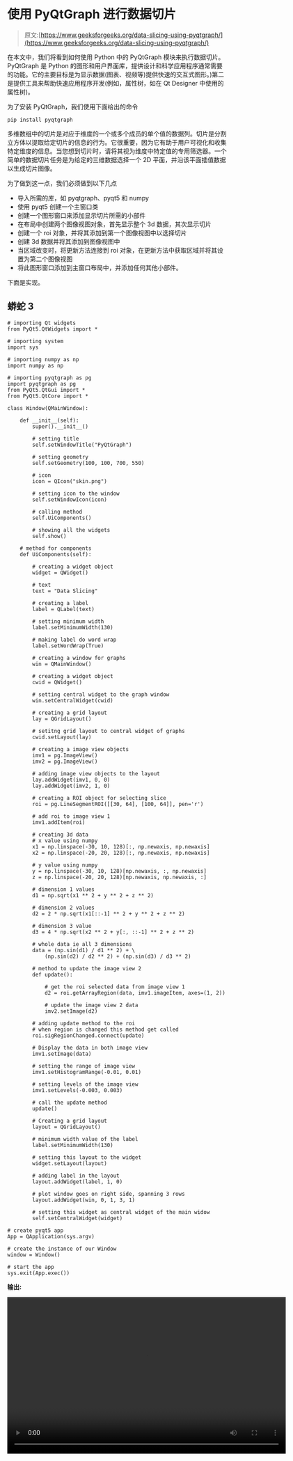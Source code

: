 # 使用 PyQtGraph 进行数据切片

> 原文:[https://www.geeksforgeeks.org/data-slicing-using-pyqtgraph/](https://www.geeksforgeeks.org/data-slicing-using-pyqtgraph/)

在本文中，我们将看到如何使用 Python 中的 PyQtGraph 模块来执行数据切片。PyQtGraph 是 Python 的图形和用户界面库，提供设计和科学应用程序通常需要的功能。它的主要目标是为显示数据(图表、视频等)提供快速的交互式图形。)第二是提供工具来帮助快速应用程序开发(例如，属性树，如在 Qt Designer 中使用的属性树)。

为了安装 PyQtGraph，我们使用下面给出的命令

```
pip install pyqtgraph

```

多维数组中的切片是对应于维度的一个或多个成员的单个值的数据列。切片是分割立方体以提取给定切片的信息的行为。它很重要，因为它有助于用户可视化和收集特定维度的信息。当您想到切片时，请将其视为维度中特定值的专用筛选器。一个简单的数据切片任务是为给定的三维数据选择一个 2D 平面，并沿该平面插值数据以生成切片图像。

为了做到这一点，我们必须做到以下几点

*   导入所需的库，如 pyqtgraph、pyqt5 和 numpy
*   使用 pyqt5 创建一个主窗口类
*   创建一个图形窗口来添加显示切片所需的小部件
*   在布局中创建两个图像视图对象，首先显示整个 3d 数据，其次显示切片
*   创建一个 roi 对象，并将其添加到第一个图像视图中以选择切片
*   创建 3d 数据并将其添加到图像视图中
*   当区域改变时，将更新方法连接到 roi 对象，在更新方法中获取区域并将其设置为第二个图像视图
*   将此图形窗口添加到主窗口布局中，并添加任何其他小部件。

下面是实现。

## 蟒蛇 3

```
# importing Qt widgets
from PyQt5.QtWidgets import *

# importing system
import sys

# importing numpy as np
import numpy as np

# importing pyqtgraph as pg
import pyqtgraph as pg
from PyQt5.QtGui import *
from PyQt5.QtCore import *

class Window(QMainWindow):

    def __init__(self):
        super().__init__()

        # setting title
        self.setWindowTitle("PyQtGraph")

        # setting geometry
        self.setGeometry(100, 100, 700, 550)

        # icon
        icon = QIcon("skin.png")

        # setting icon to the window
        self.setWindowIcon(icon)

        # calling method
        self.UiComponents()

        # showing all the widgets
        self.show()

    # method for components
    def UiComponents(self):

        # creating a widget object
        widget = QWidget()

        # text
        text = "Data Slicing"

        # creating a label
        label = QLabel(text)

        # setting minimum width
        label.setMinimumWidth(130)

        # making label do word wrap
        label.setWordWrap(True)

        # creating a window for graphs
        win = QMainWindow()

        # creating a widget object
        cwid = QWidget()

        # setting central widget to the graph window
        win.setCentralWidget(cwid)

        # creating a grid layout
        lay = QGridLayout()

        # setitng grid layout to central widget of graphs
        cwid.setLayout(lay)

        # creating a image view objects
        imv1 = pg.ImageView()
        imv2 = pg.ImageView()

        # adding image view objects to the layout
        lay.addWidget(imv1, 0, 0)
        lay.addWidget(imv2, 1, 0)

        # creating a ROI object for selecting slice
        roi = pg.LineSegmentROI([[30, 64], [100, 64]], pen='r')

        # add roi to image view 1
        imv1.addItem(roi)

        # creating 3d data
        # x value using numpy
        x1 = np.linspace(-30, 10, 128)[:, np.newaxis, np.newaxis]
        x2 = np.linspace(-20, 20, 128)[:, np.newaxis, np.newaxis]

        # y value using numpy
        y = np.linspace(-30, 10, 128)[np.newaxis, :, np.newaxis]
        z = np.linspace(-20, 20, 128)[np.newaxis, np.newaxis, :]

        # dimension 1 values
        d1 = np.sqrt(x1 ** 2 + y ** 2 + z ** 2)

        # dimension 2 values
        d2 = 2 * np.sqrt(x1[::-1] ** 2 + y ** 2 + z ** 2)

        # dimension 3 value
        d3 = 4 * np.sqrt(x2 ** 2 + y[:, ::-1] ** 2 + z ** 2)

        # whole data ie all 3 dimensions
        data = (np.sin(d1) / d1 ** 2) + \
            (np.sin(d2) / d2 ** 2) + (np.sin(d3) / d3 ** 2)

        # method to update the image view 2
        def update():

            # get the roi selected data from image view 1
            d2 = roi.getArrayRegion(data, imv1.imageItem, axes=(1, 2))

            # update the image view 2 data
            imv2.setImage(d2)

        # adding update method to the roi
        # when region is changed this method get called
        roi.sigRegionChanged.connect(update)

        # Display the data in both image view
        imv1.setImage(data)

        # setting the range of image view
        imv1.setHistogramRange(-0.01, 0.01)

        # setting levels of the image view
        imv1.setLevels(-0.003, 0.003)

        # call the update method
        update()

        # Creating a grid layout
        layout = QGridLayout()

        # minimum width value of the label
        label.setMinimumWidth(130)

        # setting this layout to the widget
        widget.setLayout(layout)

        # adding label in the layout
        layout.addWidget(label, 1, 0)

        # plot window goes on right side, spanning 3 rows
        layout.addWidget(win, 0, 1, 3, 1)

        # setting this widget as central widget of the main widow
        self.setCentralWidget(widget)

# create pyqt5 app
App = QApplication(sys.argv)

# create the instance of our Window
window = Window()

# start the app
sys.exit(App.exec())
```

**输出:**

<video class="wp-video-shortcode" id="video-509158-1" width="640" height="360" preload="metadata" controls=""><source type="video/mp4" src="https://media.geeksforgeeks.org/wp-content/uploads/20201018004955/PyQtGraph-2020-10-18-00-48-37.mp4?_=1">[https://media.geeksforgeeks.org/wp-content/uploads/20201018004955/PyQtGraph-2020-10-18-00-48-37.mp4](https://media.geeksforgeeks.org/wp-content/uploads/20201018004955/PyQtGraph-2020-10-18-00-48-37.mp4)</video>